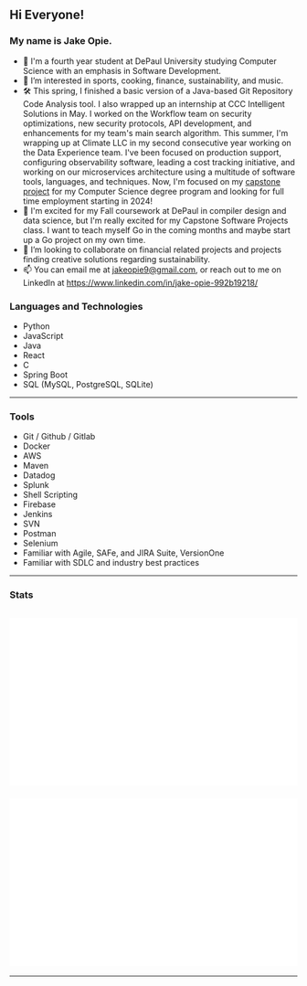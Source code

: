 ## Hi Everyone!
### My name is **Jake Opie**. 


- 👋 I'm a fourth year student at DePaul University studying Computer Science with an emphasis in Software Development.
- 👀 I’m interested in sports, cooking, finance, sustainability, and music.
- 🛠️ This spring, I finished a basic version of a Java-based Git Repository Code Analysis tool. I also wrapped up an internship at CCC Intelligent Solutions in May. I worked on the Workflow team on security optimizations, new security protocols, API development, and enhancements for my team's main search algorithm.
  This summer, I'm wrapping up at Climate LLC in my second consecutive year working on the Data Experience team. I've been focused on production support, configuring observability software, leading a cost tracking initiative, and working on our microservices architecture using a multitude of software tools, languages, and techniques.
  Now, I'm focused on my [capstone project](https://github.com/Green-Goblins-CSC394/greenGroupEcommerce) for my Computer Science degree program and looking for full time employment starting in 2024!
- :closed_book: I'm excited for my Fall coursework at DePaul in compiler design and data science, but I'm really excited for my Capstone Software Projects class. I want to teach myself Go in the coming months and maybe start up a Go project on my own time.
- 💞️ I’m looking to collaborate on financial related projects and projects finding creative solutions regarding sustainability.
- 📫 You can email me at jakeopie9@gmail.com, or reach out to me on LinkedIn at https://www.linkedin.com/in/jake-opie-992b19218/

### Languages and Technologies
- Python
- JavaScript
- Java
- React
- C
- Spring Boot
- SQL (MySQL, PostgreSQL, SQLite)
---
### Tools
- Git / Github / Gitlab
- Docker
- AWS
- Maven
- Datadog
- Splunk
- Shell Scripting
- Firebase
- Jenkins
- SVN
- Postman
- Selenium
- Familiar with Agile, SAFe, and JIRA Suite, VersionOne
- Familiar with SDLC and industry best practices
---
### Stats
![](https://github.com/jopieji/github-stats/blob/master/generated/overview.svg)
---
![](https://github.com/jopieji/github-stats/blob/master/generated/languages.svg)

---

